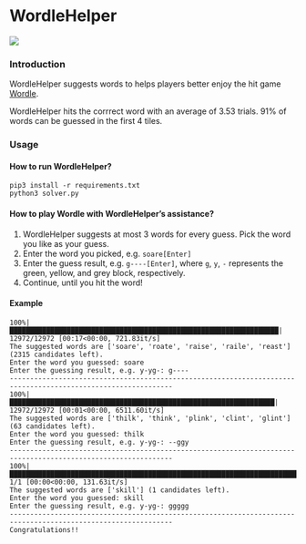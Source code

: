 # WordleHelper

![](https://i.imgur.com/cVKJ1uK.png)

### Introduction

WordleHelper suggests words to helps players better enjoy the hit game [Wordle](https://www.powerlanguage.co.uk/wordle/).

WordleHelper hits the corrrect word with an average of 3.53 trials. 91% of words can be guessed in the first 4 tiles.

### Usage

#### How to run WordleHelper?

```
pip3 install -r requirements.txt
python3 solver.py
```

#### How to play Wordle with WordleHelper’s assistance?

1. WordleHelper suggests at most 3 words for every guess. Pick the word you like as your guess.
2. Enter the word you picked, e.g. `soare[Enter]`
3. Enter the guess result, e.g. `g----[Enter]`, where `g`, `y`, `-` represents the green, yellow, and grey block, respectively.
4. Continue, until you hit the word!

#### Example

```
100%|██████████████████████████████████████████████████████████████████| 12972/12972 [00:17<00:00, 721.83it/s]
The suggested words are ['soare', 'roate', 'raise', 'raile', 'reast'] (2315 candidates left).
Enter the word you guessed: soare
Enter the guessing result, e.g. y-yg-: g----
--------------------------------------------------------------------------------------------------------------
100%|█████████████████████████████████████████████████████████████████| 12972/12972 [00:01<00:00, 6511.60it/s]
The suggested words are ['thilk', 'think', 'plink', 'clint', 'glint'] (63 candidates left).
Enter the word you guessed: thilk
Enter the guessing result, e.g. y-yg-: --ggy
--------------------------------------------------------------------------------------------------------------
100%|██████████████████████████████████████████████████████████████████████████| 1/1 [00:00<00:00, 131.63it/s]
The suggested words are ['skill'] (1 candidates left).
Enter the word you guessed: skill
Enter the guessing result, e.g. y-yg-: ggggg
--------------------------------------------------------------------------------------------------------------
Congratulations!!
```
